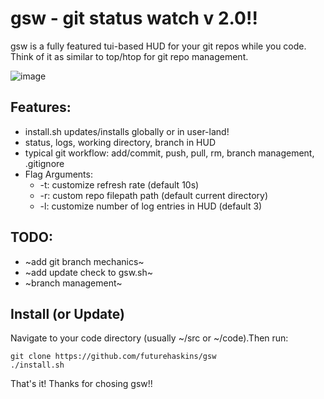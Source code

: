 # gsw - git status watch v 2.0!!

gsw is a fully featured tui-based HUD for your git repos while you code. Think of it as similar to top/htop for git repo management. 

![image](https://user-images.githubusercontent.com/43792895/217566183-266466da-6e9b-4295-a710-0f4d9d9d21f2.png)

## Features:
- install.sh updates/installs globally or in user-land!
- status, logs, working directory, branch in HUD
- typical git workflow: add/commit, push, pull, rm, branch management, .gitignore
- Flag Arguments:
  - -t: customize refresh rate (default 10s)
  - -r: custom repo filepath path (default current directory)
  - -l: customize number of log entries in HUD (default 3)

## TODO:
- ~add git branch mechanics~
- ~add update check to gsw.sh~
- ~branch management~

## Install (or Update)
Navigate to your code directory (usually ~/src or ~/code).Then run:
```
git clone https://github.com/futurehaskins/gsw
./install.sh
```

That's it! Thanks for chosing gsw!!
